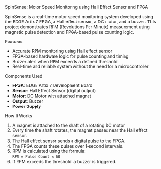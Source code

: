 SpinSense: Motor Speed Monitoring using Hall Effect Sensor and FPGA

SpinSense is a real-time motor speed monitoring system developed using the EDGE Artix 7 FPGA, a Hall effect sensor, a DC motor, and a buzzer. This project demonstrates RPM (Revolutions Per Minute) measurement using magnetic pulse detection and FPGA-based pulse counting logic.

Features

- Accurate RPM monitoring using Hall effect sensor
- FPGA-based hardware logic for pulse counting and timing
- Buzzer alert when RPM exceeds a defined threshold
- Real-time and reliable system without the need for a microcontroller
  
Components Used

- **FPGA**: EDGE Artix 7 Development Board
- **Sensor**: Hall Effect Sensor (digital output)
- **Motor**: DC Motor with attached magnet
- **Output**: Buzzer
- **Power Supply**

How It Works

1. A magnet is attached to the shaft of a rotating DC motor.
2. Every time the shaft rotates, the magnet passes near the Hall effect sensor.
3. The Hall effect sensor sends a digital pulse to the FPGA.
4. The FPGA counts these pulses over 1-second intervals.
5. RPM is calculated using the formula:  
   `RPM = Pulse Count × 60`
6. If RPM exceeds the threshold, a buzzer is triggered.
